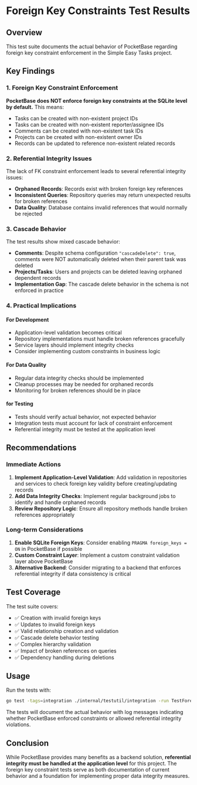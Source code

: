 # Foreign Key Constraints Test Results

## Overview

This test suite documents the actual behavior of PocketBase regarding foreign key constraint enforcement in the Simple Easy Tasks project.

## Key Findings

### 1. Foreign Key Constraint Enforcement

**PocketBase does NOT enforce foreign key constraints at the SQLite level by default.** This means:

- Tasks can be created with non-existent project IDs
- Tasks can be created with non-existent reporter/assignee IDs  
- Comments can be created with non-existent task IDs
- Projects can be created with non-existent owner IDs
- Records can be updated to reference non-existent related records

### 2. Referential Integrity Issues

The lack of FK constraint enforcement leads to several referential integrity issues:

- **Orphaned Records**: Records exist with broken foreign key references
- **Inconsistent Queries**: Repository queries may return unexpected results for broken references
- **Data Quality**: Database contains invalid references that would normally be rejected

### 3. Cascade Behavior

The test results show mixed cascade behavior:

- **Comments**: Despite schema configuration `"cascadeDelete": true`, comments were NOT automatically deleted when their parent task was deleted
- **Projects/Tasks**: Users and projects can be deleted leaving orphaned dependent records
- **Implementation Gap**: The cascade delete behavior in the schema is not enforced in practice

### 4. Practical Implications

#### For Development
- Application-level validation becomes critical
- Repository implementations must handle broken references gracefully
- Service layers should implement integrity checks
- Consider implementing custom constraints in business logic

#### For Data Quality
- Regular data integrity checks should be implemented
- Cleanup processes may be needed for orphaned records
- Monitoring for broken references should be in place

#### for Testing
- Tests should verify actual behavior, not expected behavior
- Integration tests must account for lack of constraint enforcement
- Referential integrity must be tested at the application level

## Recommendations

### Immediate Actions
1. **Implement Application-Level Validation**: Add validation in repositories and services to check foreign key validity before creating/updating records
2. **Add Data Integrity Checks**: Implement regular background jobs to identify and handle orphaned records
3. **Review Repository Logic**: Ensure all repository methods handle broken references appropriately

### Long-term Considerations
1. **Enable SQLite Foreign Keys**: Consider enabling `PRAGMA foreign_keys = ON` in PocketBase if possible
2. **Custom Constraint Layer**: Implement a custom constraint validation layer above PocketBase
3. **Alternative Backend**: Consider migrating to a backend that enforces referential integrity if data consistency is critical

## Test Coverage

The test suite covers:
- ✅ Creation with invalid foreign keys
- ✅ Updates to invalid foreign keys  
- ✅ Valid relationship creation and validation
- ✅ Cascade delete behavior testing
- ✅ Complex hierarchy validation
- ✅ Impact of broken references on queries
- ✅ Dependency handling during deletions

## Usage

Run the tests with:
```bash
go test -tags=integration ./internal/testutil/integration -run TestForeignKeyConstraints -v
```

The tests will document the actual behavior with log messages indicating whether PocketBase enforced constraints or allowed referential integrity violations.

## Conclusion

While PocketBase provides many benefits as a backend solution, **referential integrity must be handled at the application level** for this project. The foreign key constraint tests serve as both documentation of current behavior and a foundation for implementing proper data integrity measures.